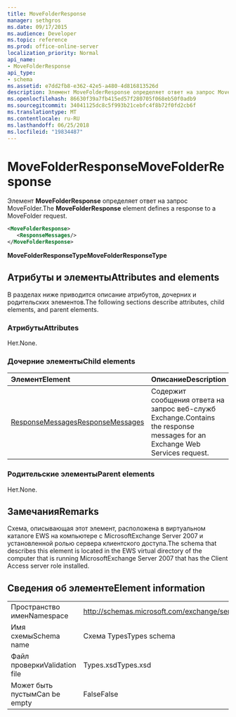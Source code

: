 ```yaml
---
title: MoveFolderResponse
manager: sethgros
ms.date: 09/17/2015
ms.audience: Developer
ms.topic: reference
ms.prod: office-online-server
localization_priority: Normal
api_name:
- MoveFolderResponse
api_type:
- schema
ms.assetid: e7dd2fb8-e362-42e5-a480-4d816813526d
description: Элемент MoveFolderResponse определяет ответ на запрос MoveFolder.
ms.openlocfilehash: 86630f39a7fb415ed57f280705f068eb50f0adb9
ms.sourcegitcommit: 34041125dc8c5f993b21cebfc4f8b72f0fd2cb6f
ms.translationtype: MT
ms.contentlocale: ru-RU
ms.lasthandoff: 06/25/2018
ms.locfileid: "19834487"
---
```

# <a name="movefolderresponse"></a><span data-ttu-id="f60da-103">MoveFolderResponse</span><span class="sxs-lookup"><span data-stu-id="f60da-103">MoveFolderResponse</span></span>

<span data-ttu-id="f60da-104">Элемент **MoveFolderResponse** определяет ответ на запрос MoveFolder.</span><span class="sxs-lookup"><span data-stu-id="f60da-104">The **MoveFolderResponse** element defines a response to a MoveFolder request.</span></span> 
  
```xml
<MoveFolderResponse>
   <ResponseMessages/>
</MoveFolderResponse>
```

 <span data-ttu-id="f60da-105">**MoveFolderResponseType**</span><span class="sxs-lookup"><span data-stu-id="f60da-105">**MoveFolderResponseType**</span></span>
## <a name="attributes-and-elements"></a><span data-ttu-id="f60da-106">Атрибуты и элементы</span><span class="sxs-lookup"><span data-stu-id="f60da-106">Attributes and elements</span></span>

<span data-ttu-id="f60da-107">В разделах ниже приводится описание атрибутов, дочерних и родительских элементов.</span><span class="sxs-lookup"><span data-stu-id="f60da-107">The following sections describe attributes, child elements, and parent elements.</span></span>
  
### <a name="attributes"></a><span data-ttu-id="f60da-108">Атрибуты</span><span class="sxs-lookup"><span data-stu-id="f60da-108">Attributes</span></span>

<span data-ttu-id="f60da-109">Нет.</span><span class="sxs-lookup"><span data-stu-id="f60da-109">None.</span></span>
  
### <a name="child-elements"></a><span data-ttu-id="f60da-110">Дочерние элементы</span><span class="sxs-lookup"><span data-stu-id="f60da-110">Child elements</span></span>

|<span data-ttu-id="f60da-111">**Элемент**</span><span class="sxs-lookup"><span data-stu-id="f60da-111">**Element**</span></span>|<span data-ttu-id="f60da-112">**Описание**</span><span class="sxs-lookup"><span data-stu-id="f60da-112">**Description**</span></span>|
|:-----|:-----|
|[<span data-ttu-id="f60da-113">ResponseMessages</span><span class="sxs-lookup"><span data-stu-id="f60da-113">ResponseMessages</span></span>](responsemessages.md) <br/> |<span data-ttu-id="f60da-114">Содержит сообщения ответа на запрос веб-служб Exchange.</span><span class="sxs-lookup"><span data-stu-id="f60da-114">Contains the response messages for an Exchange Web Services request.</span></span>  <br/> |
   
### <a name="parent-elements"></a><span data-ttu-id="f60da-115">Родительские элементы</span><span class="sxs-lookup"><span data-stu-id="f60da-115">Parent elements</span></span>

<span data-ttu-id="f60da-116">Нет.</span><span class="sxs-lookup"><span data-stu-id="f60da-116">None.</span></span>
  
## <a name="remarks"></a><span data-ttu-id="f60da-117">Замечания</span><span class="sxs-lookup"><span data-stu-id="f60da-117">Remarks</span></span>

<span data-ttu-id="f60da-118">Схема, описывающая этот элемент, расположена в виртуальном каталоге EWS на компьютере с MicrosoftExchange Server 2007 и установленной ролью сервера клиентского доступа.</span><span class="sxs-lookup"><span data-stu-id="f60da-118">The schema that describes this element is located in the EWS virtual directory of the computer that is running MicrosoftExchange Server 2007 that has the Client Access server role installed.</span></span>
  
## <a name="element-information"></a><span data-ttu-id="f60da-119">Сведения об элементе</span><span class="sxs-lookup"><span data-stu-id="f60da-119">Element information</span></span>

|||
|:-----|:-----|
|<span data-ttu-id="f60da-120">Пространство имен</span><span class="sxs-lookup"><span data-stu-id="f60da-120">Namespace</span></span>  <br/> |http://schemas.microsoft.com/exchange/services/2006/types  <br/> |
|<span data-ttu-id="f60da-121">Имя схемы</span><span class="sxs-lookup"><span data-stu-id="f60da-121">Schema name</span></span>  <br/> |<span data-ttu-id="f60da-122">Схема Types</span><span class="sxs-lookup"><span data-stu-id="f60da-122">Types schema</span></span>  <br/> |
|<span data-ttu-id="f60da-123">Файл проверки</span><span class="sxs-lookup"><span data-stu-id="f60da-123">Validation file</span></span>  <br/> |<span data-ttu-id="f60da-124">Types.xsd</span><span class="sxs-lookup"><span data-stu-id="f60da-124">Types.xsd</span></span>  <br/> |
|<span data-ttu-id="f60da-125">Может быть пустым</span><span class="sxs-lookup"><span data-stu-id="f60da-125">Can be empty</span></span>  <br/> |<span data-ttu-id="f60da-126">False</span><span class="sxs-lookup"><span data-stu-id="f60da-126">False</span></span>  <br/> |
   

